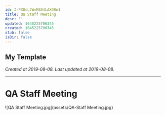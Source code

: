 ```yaml
---
id: IrPX0cL7WvMS04LAXQRn1
title: Qa Staff Meeting
desc: ''
updated: 1645225706345
created: 1645225706345
stub: false
isDir: false
---
```

My Template
---

_Created at 2019-08-08._
_Last updated at 2019-08-08._




---

# QA Staff Meeting


![QA Staff Meeting.jpg](assets/QA-Staff Meeting.jpg)

